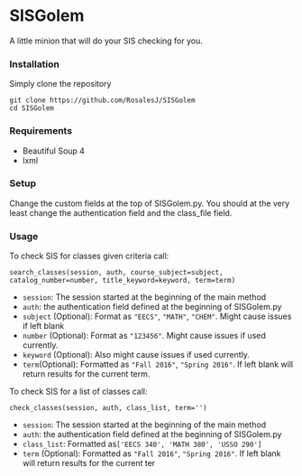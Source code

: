 # SISGolem
A little minion that will do your SIS checking for you.

### Installation
Simply clone the repository
```
git clone https://github.com/RosalesJ/SISGolem
cd SISGolem
```

### Requirements
* Beautiful Soup 4
* lxml

### Setup
Change the custom fields at the top of SISGolem.py.
You should at the very least change the authentication field and the class_file field.

### Usage
To check SIS for classes given criteria call:
```
search_classes(session, auth, course_subject=subject, catalog_number=number, title_keyword=keyword, term=term)
```  
* ```session```: The session started at the beginning of the main method
* ```auth```: the authentication field defined at the beginning of SISGolem.py
* ```subject``` (Optional): Format as ```"EECS"```, ```"MATH"```, ```"CHEM"```. Might cause issues if left blank
* ```number``` (Optional): Format as ```"123456"```. Might cause issues if used currently.
* ```keyword``` (Optional): Also might cause issues if used currently.
* ```term```(Optional): Formatted as ```"Fall 2016"```, ```"Spring 2016"```. If left blank will return results for the current term.

To check SIS for a list of classes call:
```
check_classes(session, auth, class_list, term='')
```
* ```session```: The session started at the beginning of the main method
* ```auth```: the authentication field defined at the beginning of SISGolem.py
* ```class_list```: Formatted as```['EECS 340', 'MATH 380', 'USSO 290']```
* ```term``` (Optional): Formatted as ```"Fall 2016"```, ```"Spring 2016"```. If left blank will return results for the current ter
